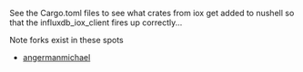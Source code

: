 
See the Cargo.toml files to see what crates from iox get added to nushell so that the influxdb_iox_client fires up correctly...

Note forks exist in these spots

 * [angermanmichael](https://github.com/angermanmichael/nushell)